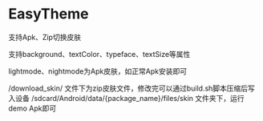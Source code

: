 # EasyTheme

支持Apk、Zip切换皮肤

支持background、textColor、typeface、textSize等属性

lightmode、nightmode为Apk皮肤，如正常Apk安装即可

/download_skin/ 文件下为zip皮肤文件，修改完可以通过build.sh脚本压缩后写入设备 /sdcard/Android/data/{package_name}/files/skin 文件夹下，运行demo Apk即可
